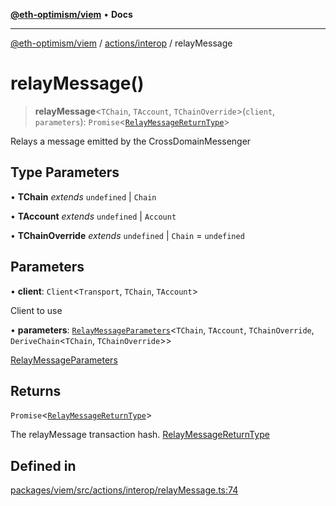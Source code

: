 [**@eth-optimism/viem**](../../../README.md) • **Docs**

***

[@eth-optimism/viem](../../../README.md) / [actions/interop](../README.md) / relayMessage

# relayMessage()

> **relayMessage**\<`TChain`, `TAccount`, `TChainOverride`\>(`client`, `parameters`): `Promise`\<[`RelayMessageReturnType`](../type-aliases/RelayMessageReturnType.md)\>

Relays a message emitted by the CrossDomainMessenger

## Type Parameters

• **TChain** *extends* `undefined` \| `Chain`

• **TAccount** *extends* `undefined` \| `Account`

• **TChainOverride** *extends* `undefined` \| `Chain` = `undefined`

## Parameters

• **client**: `Client`\<`Transport`, `TChain`, `TAccount`\>

Client to use

• **parameters**: [`RelayMessageParameters`](../type-aliases/RelayMessageParameters.md)\<`TChain`, `TAccount`, `TChainOverride`, `DeriveChain`\<`TChain`, `TChainOverride`\>\>

[RelayMessageParameters](../type-aliases/RelayMessageParameters.md)

## Returns

`Promise`\<[`RelayMessageReturnType`](../type-aliases/RelayMessageReturnType.md)\>

The relayMessage transaction hash. [RelayMessageReturnType](../type-aliases/RelayMessageReturnType.md)

## Defined in

[packages/viem/src/actions/interop/relayMessage.ts:74](https://github.com/ethereum-optimism/ecosystem/blob/a99a99e6e8edfe86cc9b244149f498f9122cc99b/packages/viem/src/actions/interop/relayMessage.ts#L74)
